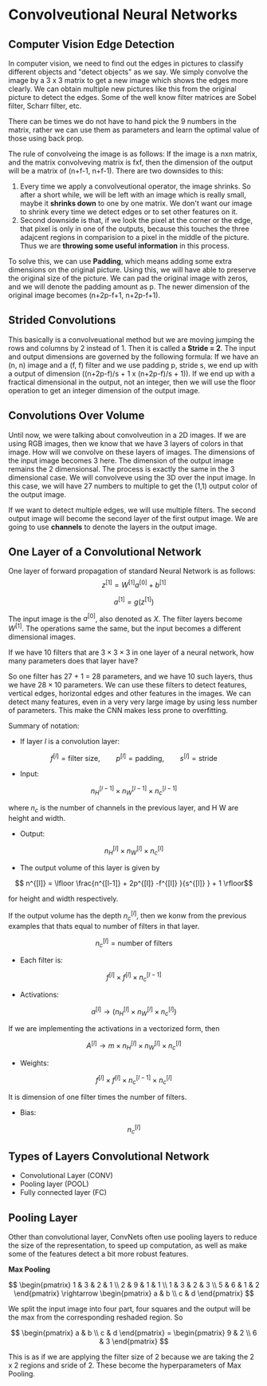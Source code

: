 # Convolveutional Neural Networks

## Computer Vision Edge Detection

In computer vision, we need to find out the edges in pictures to classify different objects and "detect objects" as we say. We simply convolve the image by a 3 x 3 matrix to get a new image which shows the edges more clearly. We can obtain multiple new pictures like this from the original picture to detect the edges. Some of the well know filter matrices are Sobel filter, Scharr filter, etc. 

There can be times we do not have to hand pick the 9 numbers in the matrix, rather we can use them as parameters and learn the optimal value of those using back prop.

The rule of convolveing the image is as follows: If the image is a nxn matrix, and the matrix  convolveving matrix is fxf, then the dimension of the output will be a matrix of (n+f-1, n+f-1). There are two downsides to this: 

1. Every time we apply a convolveutional operator, the image shrinks. So after a short while, we will be left with an image which is really small, maybe it **shrinks down** to one by one matrix. We don't want our image to shrink every time we detect edges or to set other features on it. 
2. Second downside is that, if we look the pixel at the corner or the edge, that pixel is only in one of the outputs, because this touches the three adajcent regions in comparision to a pixel in the middle of the picture. Thus we are **throwing some useful information** in this process.

To solve this, we can use **Padding**, which means adding some extra dimensions on the original picture. Using this, we will have able to preserve the original size of the picture. We can pad the original image with zeros, and we will denote the padding amount as p. The newer dimension of the original image becomes (n+2p-f+1, n+2p-f+1).

## Strided Convolutions

This basically is a convolveuational method but we are moving jumping the rows and columns by 2 instead of 1. Then it is called a **Stride = 2**. The input and output dimensions are governed by the following formula: If we have an (n, n) image and a (f, f) filter and we use padding p, stride s, we end up with a output of dimension ((n+2p-f)/s + 1 x (n+2p-f)/s + 1)). If we end up with a fractical dimensional in the output, not an integer, then we will use the floor operation to get an integer dimension of the output image.

## Convolutions Over Volume

Until now, we were talking about convolveution in a 2D images. If we are using RGB images, then we know that we have 3 layers of colors in that image. How will we convolve on these layers of images. The dimensions of the input image becomes 3 here. The dimension of the output image remains the 2 dimensionsal. The process is exactly the same in the 3 dimensional case. We will convolveve using the 3D over the input image. In this case, we will have 27 numbers to multiple to get the (1,1) output color of the output image.

If we want to detect multiple edges, we will use multiple filters. The second output image will become the second layer of the first output image. We are going to use **channels** to denote the layers in the output image.

## One Layer of a Convolutional Network

One layer of forward propagation of standard Neural Network is as follows: 
$$z^{[1]} = W^{[1]} a^{[0]} + b^{[1]} $$

$$ a^{[1]} = g(z^{[1]}) $$

The input image is the $a^{[0]}$, also denoted as $X$. The filter layers become $W^{[1]}$. The operations same the same, but the input becomes a different dimensional images.

If we have 10 filters that are $3 \times 3 \times 3$ in one layer of a neural network, how many parameters does that layer have?

So one filter has 27 + 1 = 28 parameters, and we have 10 such layers, thus we have $28 \times 10$ parameters. We can use these filters to detect features, vertical edges, horizontal edges and other features in the images. We can detect many features, even in a very very large image by using less number of parameters. This make the CNN makes less prone to overfitting.

Summary of notation: 

* If layer $l$ is a convolution layer:

$$f^{[l]} = \text{filter size}, \qquad p^{[l]} = \text{padding}, \qquad s^{[l]} = \text{stride}$$

* Input: 

$$ n^{[l-1]}_H \times n^{[l-1]}_W \times n^{[l-1]}_c $$

where $n_c$ is the number of channels in the previous layer, and H W are height and width.

* Output: 

$$ n^{[l]}_H \times n^{[l]}_W \times n^{[l]}_c  $$

* The output volume of this layer is given by

$$ n^{[l]} = \lfloor \frac{n^{[l-1]} + 2p^{[l]} -f^{[l]} }{s^{[l]} } + 1 \rfloor$$

for height and width respectively.

If the output volume has the depth $n^{[l]}_c$, then we konw from the previous examples that thats equal to number of filters in that layer.

$$ n^{[l]}_c  = \text{number of filters} $$

* Each filter is: 

$$ f^{[l]} \times f^{[l]} \times n^{[l-1]}_c $$

* Activations: 

$$ a^{[l]} \rightarrow (n^{[l]}_H \times n^{[l]}_W \times n^{[l]}_c  ) $$

If we are implementing the activations in a vectorized form, then

$$ A^{[l]} \rightarrow m \times n^{[l]}_H \times n^{[l]}_W \times n^{[l]}_c $$

* Weights: 

$$ f^{[l]} \times f^{[l]} \times n^{[l-1]}_c \times n^{[l]}_c$$

It is dimension of one filter times the number of filters.
* Bias: 

$$ n^{[l]}_c $$

## Types of Layers Convolutional Network

* Convolutional Layer (CONV)
* Pooling layer (POOL)
* Fully connected layer (FC)

## Pooling Layer

Other than convolutional layer, ConvNets often use pooling layers to reduce the size of the representation, to speed up computation, as well as make some of the features detect a bit more robust features.

**Max Pooling**

$$ \begin{pmatrix} 1 & 3 & 2 & 1 \\ 2 & 9 & 1 & 1 \\ 1 & 3 & 2 & 3 \\ 5 & 6 & 1 & 2 \end{pmatrix} \rightarrow \begin{pmatrix} a & b \\ c & d \end{pmatrix} $$

We split the input image into four part, four squares and the output will be the max from the corresponding reshaded region. So

$$ \begin{pmatrix} a & b \\ c & d \end{pmatrix}  = \begin{pmatrix} 9 & 2 \\ 6 & 3 \end{pmatrix}  $$

This is as if we are applying the filter size of 2 because we are taking the 2 x 2 regions and sride of 2. These become the hyperparameters of Max Pooling.